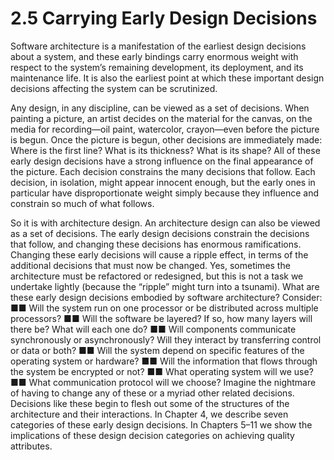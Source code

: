 2.5 Carrying Early Design Decisions
===

Software architecture is a manifestation of the earliest design decisions about a
system, and these early bindings carry enormous weight with respect to the system’s
remaining development, its deployment, and its maintenance life. It is also
the earliest point at which these important design decisions affecting the system
can be scrutinized.

Any design, in any discipline, can be viewed as a set of decisions. When
painting a picture, an artist decides on the material for the canvas, on the media
for recording—oil paint, watercolor, crayon—even before the picture is begun.
Once the picture is begun, other decisions are immediately made: Where is the
first line? What is its thickness? What is its shape? All of these early design decisions
have a strong influence on the final appearance of the picture. Each decision
constrains the many decisions that follow. Each decision, in isolation, might
appear innocent enough, but the early ones in particular have disproportionate
weight simply because they influence and constrain so much of what follows.

So it is with architecture design. An architecture design can also be viewed
as a set of decisions. The early design decisions constrain the decisions that follow,
and changing these decisions has enormous ramifications. Changing these
early decisions will cause a ripple effect, in terms of the additional decisions that
must now be changed. Yes, sometimes the architecture must be refactored or redesigned,
but this is not a task we undertake lightly (because the “ripple” might
turn into a tsunami).
What are these early design decisions embodied by software architecture?
Consider:
■■ Will the system run on one processor or be distributed across multiple
processors?
■■ Will the software be layered? If so, how many layers will there be? What
will each one do?
■■ Will components communicate synchronously or asynchronously? Will
they interact by transferring control or data or both?
■■ Will the system depend on specific features of the operating system or
hardware?
■■ Will the information that flows through the system be encrypted or not?
■■ What operating system will we use?
■■ What communication protocol will we choose?
Imagine the nightmare of having to change any of these or a myriad other
related decisions. Decisions like these begin to flesh out some of the structures of
the architecture and their interactions. In Chapter 4, we describe seven categories
of these early design decisions. In Chapters 5–11 we show the implications of
these design decision categories on achieving quality attributes.